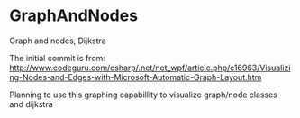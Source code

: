 # GraphAndNodes
Graph and nodes, Dijkstra

The initial commit is from:
http://www.codeguru.com/csharp/.net/net_wpf/article.php/c16963/Visualizing-Nodes-and-Edges-with-Microsoft-Automatic-Graph-Layout.htm

Planning to use this graphing capabillity to visualize graph/node classes and dijkstra
